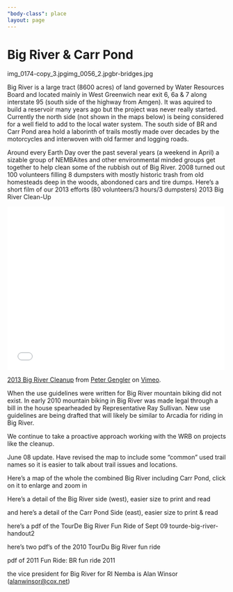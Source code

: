 ```yaml
---
"body-class": place
layout: page
---
```


# Big River & Carr Pond
img_0174-copy_3.jpgimg_0056_2.jpgbr-bridges.jpg

Big River is a large tract (8600 acres) of land governed by Water Resources Board and located mainly in West Greenwich near exit 6, 6a & 7 along interstate 95 (south side of the highway from Amgen). It was aquired to build a reservoir many years ago but the project was never really started. Currently the north side (not shown in the maps below) is being considered for a well field to add to the local water system. The south side of BR and Carr Pond area hold a laborinth of trails mostly made over decades by the motorcycles and interwoven with old farmer and logging roads.

Around every Earth Day over the past several years (a weekend in April) a sizable group of NEMBAites and other environmental minded groups get together to help clean some of the rubbish out of Big River. 2008 turned out 100 volunteers filling 8 dumpsters with mostly historic trash from old homesteads deep in the woods, abondoned cars and tire dumps. Here’s a short film of our 2013 efforts (80 volunteers/3 hours/3 dumpsters) 2013 Big River Clean-Up

<iframe src="//player.vimeo.com/video/64631624" width="500" height="375" frameborder="0" webkitallowfullscreen mozallowfullscreen allowfullscreen></iframe> <p><a href="http://vimeo.com/64631624">2013 Big River Cleanup</a> from <a href="http://vimeo.com/user6820818">Peter Gengler</a> on <a href="https://vimeo.com">Vimeo</a>.</p>

When the use guidelines were written for Big River mountain biking did not exist. In early 2010 mountain biking in Big River was made legal through a bill in the house spearheaded by Representative Ray Sullivan. New use guidelines are being drafted that will likely be similar to Arcadia for riding in Big River.

We continue to take a proactive approach working with the WRB on projects like the cleanup.

June 08 update. Have revised the map to include some “common” used trail names so it is easier to talk about trail issues and locations.

Here’s a map of the whole the combined Big River including Carr Pond, click on it to enlarge and zoom in


Here’s a detail of the Big River side (west), easier size to print and read


and here’s a detail of the Carr Pond Side (east), easier size to print & read


here’s a pdf of the TourDe Big River Fun Ride of Sept 09
tourde-big-river-handout2

here’s two pdf’s of the 2010 TourDu Big River fun ride



pdf of 2011 Fun Ride:
BR fun ride 2011

the vice president for Big River for RI Nemba is Alan Winsor
(alanwinsor@cox.net)
